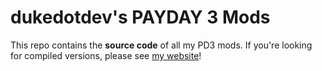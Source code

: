 # dukedotdev's PAYDAY 3 Mods
This repo contains the **source code** of all my PD3 mods. If you're looking for compiled versions, please see [my website](https://dkdd.link/pd3mods)!